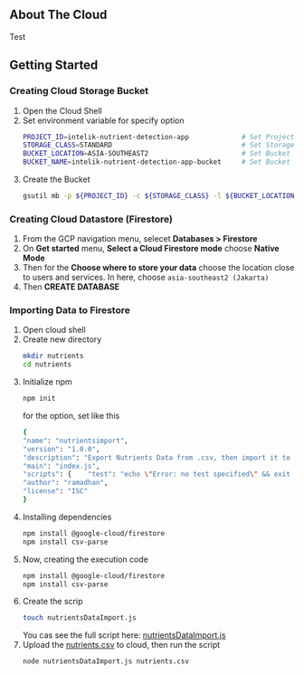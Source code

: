 <!-- ABOUT THE PROJECT -->
## About The Cloud
Test

<!-- GETTING STARTED -->
## Getting Started

### Creating Cloud Storage Bucket
1. Open the Cloud Shell
2. Set environment variable for specify option
   ```sh
   PROJECT_ID=intelik-nutrient-detection-app             # Set Project ID
   STORAGE_CLASS=STANDARD                                # Set Storage Class
   BUCKET_LOCATION=ASIA-SOUTHEAST2                       # Set Bucket Location
   BUCKET_NAME=intelik-nutrient-detection-app-bucket     # Set Bucket Name
   ```
3. Create the Bucket
   ```sh
   gsutil mb -p ${PROJECT_ID} -c ${STORAGE_CLASS} -l ${BUCKET_LOCATION} -b on gs://${BUCKET_NAME}
   ```

### Creating Cloud Datastore (Firestore)
1. From the GCP navigation menu, selecet **Databases > Firestore**
2. On **Get started** menu, **Select a Cloud Firestore mode** choose **Native Mode**
3. Then for the **Choose where to store your data** choose the location close to users and services. In here, choose `asia-southeast2 (Jakarta)`
4. Then **CREATE DATABASE**

### Importing Data to Firestore
1. Open cloud shell
2. Create new directory
   ```sh
   mkdir nutrients
   cd nutrients
   ```
3. Initialize npm
   ```sh
   npm init
   ```
   for the option, set like this
   ```sh
   {  
   "name": "nutrientsimport",  
   "version": "1.0.0",  
   "description": "Export Nutrients Data from .csv, then import it to Firestore",  
   "main": "index.js",  
   "scripts": {    "test": "echo \"Error: no test specified\" && exit 1"  },  
   "author": "ramadhan",  
   "license": "ISC"
   }
   ```
4. Installing dependencies
   ```sh
   npm install @google-cloud/firestore
   npm install csv-parse
   ```
5. Now, creating the execution code
   ```sh
   npm install @google-cloud/firestore
   npm install csv-parse
   ```
6. Create the scrip
   ```sh
   touch nutrientsDataImport.js
   ```
   You cas see the full script here: [nutrientsDataImport.js](nutrientsDataImport.js)
7. Upload the [nutrients.csv](nutrients.csv) to cloud, then run the script
   ```sh
   node nutrientsDataImport.js nutrients.csv
   ```